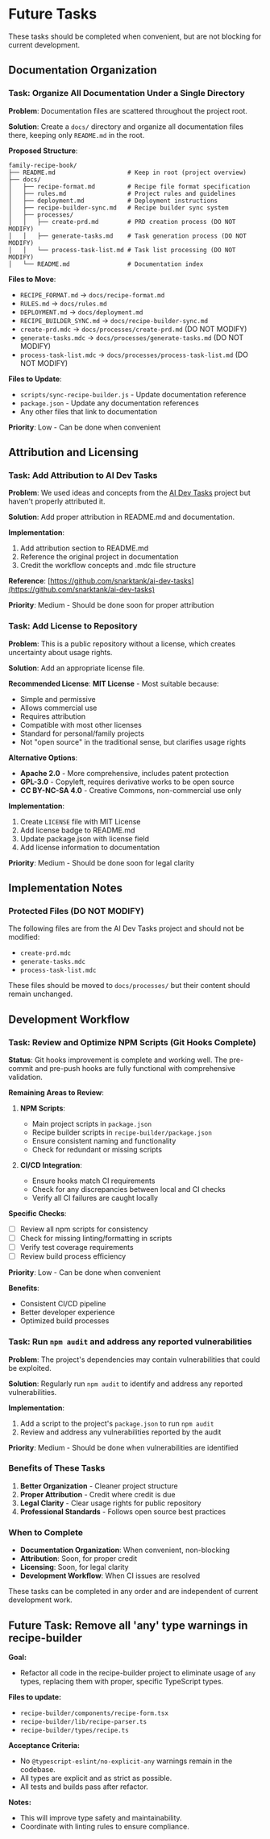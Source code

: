 # Future Tasks

These tasks should be completed when convenient, but are not blocking for current development.

## Documentation Organization

### Task: Organize All Documentation Under a Single Directory

**Problem**: Documentation files are scattered throughout the project root.

**Solution**: Create a `docs/` directory and organize all documentation files there, keeping only `README.md` in the root.

**Proposed Structure**:

```
family-recipe-book/
├── README.md                    # Keep in root (project overview)
├── docs/
│   ├── recipe-format.md         # Recipe file format specification
│   ├── rules.md                 # Project rules and guidelines
│   ├── deployment.md            # Deployment instructions
│   ├── recipe-builder-sync.md   # Recipe builder sync system
│   ├── processes/
│   │   ├── create-prd.md        # PRD creation process (DO NOT MODIFY)
│   │   ├── generate-tasks.md    # Task generation process (DO NOT MODIFY)
│   │   └── process-task-list.md # Task list processing (DO NOT MODIFY)
│   └── README.md                # Documentation index
```

**Files to Move**:

- `RECIPE_FORMAT.md` → `docs/recipe-format.md`
- `RULES.md` → `docs/rules.md`
- `DEPLOYMENT.md` → `docs/deployment.md`
- `RECIPE_BUILDER_SYNC.md` → `docs/recipe-builder-sync.md`
- `create-prd.mdc` → `docs/processes/create-prd.md` (DO NOT MODIFY)
- `generate-tasks.mdc` → `docs/processes/generate-tasks.md` (DO NOT MODIFY)
- `process-task-list.mdc` → `docs/processes/process-task-list.md` (DO NOT MODIFY)

**Files to Update**:

- `scripts/sync-recipe-builder.js` - Update documentation reference
- `package.json` - Update any documentation references
- Any other files that link to documentation

**Priority**: Low - Can be done when convenient

## Attribution and Licensing

### Task: Add Attribution to AI Dev Tasks

**Problem**: We used ideas and concepts from the [AI Dev Tasks](https://github.com/snarktank/ai-dev-tasks) project but haven't properly attributed it.

**Solution**: Add proper attribution in README.md and documentation.

**Implementation**:

1. Add attribution section to README.md
2. Reference the original project in documentation
3. Credit the workflow concepts and .mdc file structure

**Reference**: [https://github.com/snarktank/ai-dev-tasks](https://github.com/snarktank/ai-dev-tasks)

**Priority**: Medium - Should be done soon for proper attribution

### Task: Add License to Repository

**Problem**: This is a public repository without a license, which creates uncertainty about usage rights.

**Solution**: Add an appropriate license file.

**Recommended License**: **MIT License** - Most suitable because:

- Simple and permissive
- Allows commercial use
- Requires attribution
- Compatible with most other licenses
- Standard for personal/family projects
- Not "open source" in the traditional sense, but clarifies usage rights

**Alternative Options**:

- **Apache 2.0** - More comprehensive, includes patent protection
- **GPL-3.0** - Copyleft, requires derivative works to be open source
- **CC BY-NC-SA 4.0** - Creative Commons, non-commercial use only

**Implementation**:

1. Create `LICENSE` file with MIT License
2. Add license badge to README.md
3. Update package.json with license field
4. Add license information to documentation

**Priority**: Medium - Should be done soon for legal clarity

## Implementation Notes

### Protected Files (DO NOT MODIFY)

The following files are from the AI Dev Tasks project and should not be modified:

- `create-prd.mdc`
- `generate-tasks.mdc`
- `process-task-list.mdc`

These files should be moved to `docs/processes/` but their content should remain unchanged.

## Development Workflow

### Task: Review and Optimize NPM Scripts (Git Hooks Complete)

**Status**: Git hooks improvement is complete and working well. The pre-commit and pre-push hooks are fully functional with comprehensive validation.

**Remaining Areas to Review**:

1. **NPM Scripts**:

   - Main project scripts in `package.json`
   - Recipe builder scripts in `recipe-builder/package.json`
   - Ensure consistent naming and functionality
   - Check for redundant or missing scripts

2. **CI/CD Integration**:
   - Ensure hooks match CI requirements
   - Check for any discrepancies between local and CI checks
   - Verify all CI failures are caught locally

**Specific Checks**:

- [ ] Review all npm scripts for consistency
- [ ] Check for missing linting/formatting in scripts
- [ ] Verify test coverage requirements
- [ ] Review build process efficiency

**Priority**: Low - Can be done when convenient

**Benefits**:

- Consistent CI/CD pipeline
- Better developer experience
- Optimized build processes

### Task: Run `npm audit` and address any reported vulnerabilities

**Problem**: The project's dependencies may contain vulnerabilities that could be exploited.

**Solution**: Regularly run `npm audit` to identify and address any reported vulnerabilities.

**Implementation**:

1. Add a script to the project's `package.json` to run `npm audit`
2. Review and address any vulnerabilities reported by the audit

**Priority**: Medium - Should be done when vulnerabilities are identified

### Benefits of These Tasks

1. **Better Organization** - Cleaner project structure
2. **Proper Attribution** - Credit where credit is due
3. **Legal Clarity** - Clear usage rights for public repository
4. **Professional Standards** - Follows open source best practices

### When to Complete

- **Documentation Organization**: When convenient, non-blocking
- **Attribution**: Soon, for proper credit
- **Licensing**: Soon, for legal clarity
- **Development Workflow**: When CI issues are resolved

These tasks can be completed in any order and are independent of current development work.

## Future Task: Remove all 'any' type warnings in recipe-builder

**Goal:**

- Refactor all code in the recipe-builder project to eliminate usage of `any` types, replacing them with proper, specific TypeScript types.

**Files to update:**

- `recipe-builder/components/recipe-form.tsx`
- `recipe-builder/lib/recipe-parser.ts`
- `recipe-builder/types/recipe.ts`

**Acceptance Criteria:**

- No `@typescript-eslint/no-explicit-any` warnings remain in the codebase.
- All types are explicit and as strict as possible.
- All tests and builds pass after refactor.

**Notes:**

- This will improve type safety and maintainability.
- Coordinate with linting rules to ensure compliance.
